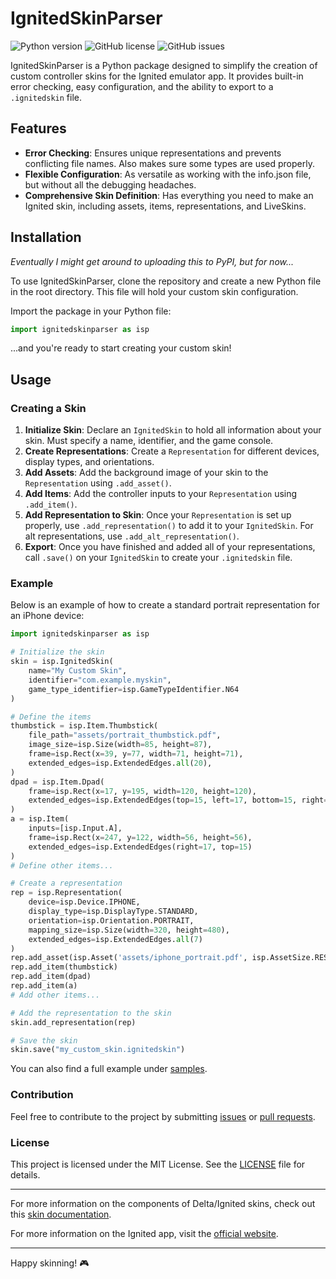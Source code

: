 # IgnitedSkinParser

![Python version](https://img.shields.io/badge/python-3.6%2B-blue)
![GitHub license](https://img.shields.io/github/license/jschoeny/ignitedskinparser)
![GitHub issues](https://img.shields.io/github/issues/jschoeny/ignitedskinparser)


IgnitedSkinParser is a Python package designed to simplify the creation of custom controller skins for the Ignited emulator app. It provides built-in error checking, easy configuration, and the ability to export to a `.ignitedskin` file.

## Features

- **Error Checking**: Ensures unique representations and prevents conflicting file names. Also makes sure some types are used properly.
- **Flexible Configuration**: As versatile as working with the info.json file, but without all the debugging headaches.
- **Comprehensive Skin Definition**: Has everything you need to make an Ignited skin, including assets, items, representations, and LiveSkins.

## Installation

*Eventually I might get around to uploading this to PyPI, but for now...*

To use IgnitedSkinParser, clone the repository and create a new Python file in the root directory. This file will hold your custom skin configuration.

Import the package in your Python file:

```python
import ignitedskinparser as isp
```

...and you're ready to start creating your custom skin!

## Usage

### Creating a Skin

1. **Initialize Skin**: Declare an `IgnitedSkin` to hold all information about your skin. Must specify a name, identifier, and the game console.
2. **Create Representations**: Create a `Representation` for different devices, display types, and orientations.
3. **Add Assets**: Add the background image of your skin to the `Representation` using `.add_asset()`.
4. **Add Items**: Add the controller inputs to your `Representation` using `.add_item()`.
5. **Add Representation to Skin**: Once your `Representation` is set up properly, use `.add_representation()` to add it to your `IgnitedSkin`. For alt representations, use `.add_alt_representation()`.
6. **Export**: Once you have finished and added all of your representations, call `.save()` on your `IgnitedSkin` to create your `.ignitedskin` file.

### Example

Below is an example of how to create a standard portrait representation for an iPhone device:

```python
import ignitedskinparser as isp

# Initialize the skin
skin = isp.IgnitedSkin(
    name="My Custom Skin",
    identifier="com.example.myskin",
    game_type_identifier=isp.GameTypeIdentifier.N64
)

# Define the items
thumbstick = isp.Item.Thumbstick(
    file_path="assets/portrait_thumbstick.pdf",
    image_size=isp.Size(width=85, height=87),
    frame=isp.Rect(x=39, y=77, width=71, height=71),
    extended_edges=isp.ExtendedEdges.all(20),
)
dpad = isp.Item.Dpad(
    frame=isp.Rect(x=17, y=195, width=120, height=120),
    extended_edges=isp.ExtendedEdges(top=15, left=17, bottom=15, right=7)
)
a = isp.Item(
    inputs=[isp.Input.A],
    frame=isp.Rect(x=247, y=122, width=56, height=56),
    extended_edges=isp.ExtendedEdges(right=17, top=15)
)
# Define other items...

# Create a representation
rep = isp.Representation(
    device=isp.Device.IPHONE,
    display_type=isp.DisplayType.STANDARD,
    orientation=isp.Orientation.PORTRAIT,
    mapping_size=isp.Size(width=320, height=480),
    extended_edges=isp.ExtendedEdges.all(7)
)
rep.add_asset(isp.Asset('assets/iphone_portrait.pdf', isp.AssetSize.RESIZABLE))
rep.add_item(thumbstick)
rep.add_item(dpad)
rep.add_item(a)
# Add other items...

# Add the representation to the skin
skin.add_representation(rep)

# Save the skin
skin.save("my_custom_skin.ignitedskin")
```

You can also find a full example under [samples](samples).

### Contribution

Feel free to contribute to the project by submitting [issues](https://github.com/jschoeny/ignitedskinparser/issues) or [pull requests](https://github.com/jschoeny/ignitedskinparser/pulls).

### License

This project is licensed under the MIT License. See the [LICENSE](LICENSE) file for details.

---
For more information on the components of Delta/Ignited skins, check out this [skin documentation](https://noah978.gitbook.io/delta-docs/skins).

For more information on the Ignited app, visit the [official website](https://litritt.com/ignited).

---

Happy skinning! 🎮

